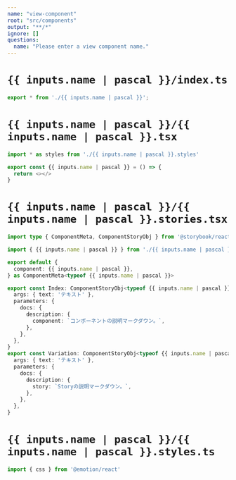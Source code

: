 ```yaml
---
name: "view-component"
root: "src/components"
output: "**/*"
ignore: []
questions:
  name: "Please enter a view component name."
---
```


# `{{ inputs.name | pascal }}/index.ts`

```typescript
export * from './{{ inputs.name | pascal }}';
```

# `{{ inputs.name | pascal }}/{{ inputs.name | pascal }}.tsx`

```typescript
import * as styles from './{{ inputs.name | pascal }}.styles'

export const {{ inputs.name | pascal }} = () => {
  return <></>
}
```

# `{{ inputs.name | pascal }}/{{ inputs.name | pascal }}.stories.tsx`

```typescript
import type { ComponentMeta, ComponentStoryObj } from '@storybook/react'

import { {{ inputs.name | pascal }} } from './{{ inputs.name | pascal }}'

export default {
  component: {{ inputs.name | pascal }},
} as ComponentMeta<typeof {{ inputs.name | pascal }}>

export const Index: ComponentStoryObj<typeof {{ inputs.name | pascal }}> = {
  args: { text: 'テキスト' },
  parameters: {
    docs: {
      description: {
        component: `コンポーネントの説明マークダウン。`,
      },
    },
  },
}
export const Variation: ComponentStoryObj<typeof {{ inputs.name | pascal }}> = {
  args: { text: 'テキスト' },
  parameters: {
    docs: {
      description: {
        story: `Storyの説明マークダウン。`,
      },
    },
  },
}

```

# `{{ inputs.name | pascal }}/{{ inputs.name | pascal }}.styles.ts`

```ts
import { css } from '@emotion/react'

```